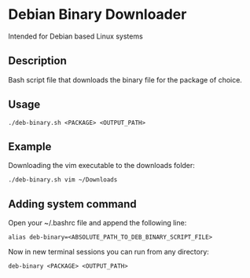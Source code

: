 # Debian Binary Downloader
Intended for Debian based Linux systems

## Description
Bash script file that downloads the binary file for the package of choice.

## Usage
```
./deb-binary.sh <PACKAGE> <OUTPUT_PATH>
```
## Example
Downloading the vim executable to the downloads folder:
```
./deb-binary.sh vim ~/Downloads
```

## Adding system command
Open your ~/.bashrc file and append the following line:
```
alias deb-binary=<ABSOLUTE_PATH_TO_DEB_BINARY_SCRIPT_FILE>
```

Now in new terminal sessions you can run from any directory:
```
deb-binary <PACKAGE> <OUTPUT_PATH>
```
